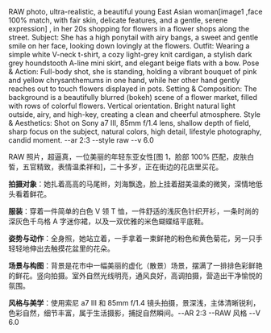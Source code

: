 RAW photo, ultra-realistic, a beautiful young East Asian woman[image1 ,face 100% match, with fair skin, delicate features, and a gentle, serene expression] , in her 20s shopping for flowers in a  flower shops along the street.
Subject: She has a high ponytail with airy bangs, a sweet and gentle smile on her face, looking down lovingly at the flowers.
Outfit: Wearing a simple white V-neck t-shirt, a cozy light-grey knit cardigan, a stylish dark grey houndstooth A-line mini skirt, and elegant beige flats with a bow.
Pose & Action: Full-body shot, she is standing, holding a vibrant bouquet of pink and yellow chrysanthemums in one hand, while her other hand gently reaches out to touch flowers displayed in pots.
Setting & Composition: The background is a beautifully blurred (bokeh) scene of a flower market, filled with rows of colorful flowers. Vertical orientation. Bright natural light outside, airy, and high-key, creating a clean and cheerful atmosphere.
Style & Aesthetics: Shot on Sony a7 III, 85mm f/1.4 lens, shallow depth of field, sharp focus on the subject, natural colors, high detail, lifestyle photography, candid moment. --ar 2:3 --style raw --v 6.0

RAW 照片，超逼真，一位美丽的年轻东亚女性[图 1，脸部 100% 匹配，皮肤白皙，五官精致，表情温柔祥和]，二十多岁，正在街边的花店里买花。

**拍摄对象**：她扎着高高的马尾辫，刘海飘逸，脸上挂着甜美温柔的微笑，深情地低头看着鲜花。

**服装**：穿着一件简单的白色 V 领 T 恤，一件舒适的浅灰色针织开衫，一条时尚的深灰色千鸟格 A 字迷你裙，以及一双优雅的米色蝴蝶结平底鞋。

**姿势与动作**：全身照，她站立着，一手拿着一束鲜艳的粉色和黄色菊花，另一只手轻轻地伸出去触摸花盆里的花朵。

**场景与构图**：背景是花市中一幅美丽的虚化（散景）场景，摆满了一排排色彩鲜艳的鲜花。竖向拍摄。室外自然光线明亮，通风良好，高调拍摄，营造出干净愉悦的氛围。

**风格与美学**：使用索尼 a7 III 和 85mm f/1.4 镜头拍摄，景深浅，主体清晰锐利，色彩自然，细节丰富，属于生活摄影，捕捉自然瞬间。--AR 2:3 --RAW 风格 --V 6.0
